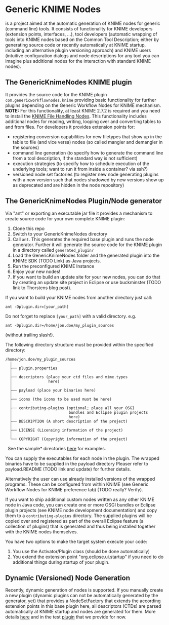 # Generic KNIME Nodes
is a project aimed at the automatic generation of KNIME nodes for generic (command line) tools. It consists of functionality for KNIME developers (extension points, interfaces, ...), tool developers (automatic wrapping of tools into KNIME nodes based on the Common Tool Description; either by generating source code or recently automatically at KNIME startup, including an alternative plugin versioning approach) and KNIME users (intuitive configuration dialogs and node descriptions for any tool you can imagine plus additional nodes for the interaction with standard KNIME nodes).

## The GenericKnimeNodes KNIME plugin
It provides the source code for the KNIME plugin `com.genericworkflownodes.knime` providing basic functionality for further plugins depending on the Generic Workflow Nodes for KNIME mechanism. **NOTE:** For this functionality, at least KNIME 2.7.2 is required and you need to install 
the [KNIME File Handling Nodes](https://www.knime.com/file-handling). This functionality includes additional nodes for reading, writing, looping over and converting tables to and from files. For developers it provides extension points for:
   * registering conversion capabilities for new filetypes that show up in the table to file (and vice versa) nodes (so called mangler and demangler in the sources)
   * command line generation (to specify how to generate the command line from a tool description, if the standard way is not sufficient)
   * execution strategies (to specify how to schedule execution of the underlying tools; want to run it from inside a container? via ssh?)
   * versioned node set factories (to register new node generating plugins with a new version such that nodes shadowed by new versions show up as deprecated and are hidden in the node repository)

## The GenericKnimeNodes Plugin/Node generator
Via "ant" or exporting an executable jar file it provides a mechanism to create source code for your own complete
KNIME plugin:

1. Clone this repo
1. Switch to your GenericKnimeNodes directory
1. Call `ant`. This generates the required base plugin and runs the node generator. Further it will generate the source code for the KNIME plugin in a directory called ```generated_plugin/```
1. Load the GenericKnimeNodes folder and the generated plugin into the KNIME SDK (TODO Link) as Java projects.
1. Run the preconfigured KNIME Instance
1. Enjoy your new nodes!
1. If you want to build an update site for your new nodes, you can do that by creating an update site project
in Eclipse or use buckminster (TODO link to Thorstens blog post).

If you want to build your KNIME nodes from another directory
just call:
```
ant -Dplugin.dir=[your_path]
```
Do not forget to replace `[your_path]` with a valid directory.
e.g.
```
ant -Dplugin.dir=/home/jon.doe/my_plugin_sources
```
(without trailing slash!).

The following directory structure must be provided within
the specified directory:

```
/home/jon.doe/my_plugin_sources
  │
  ├── plugin.properties
  │
  ├── descriptors (place your ctd files and mime.types
  │                here)
  │
  ├── payload (place your binaries here)
  │
  ├── icons (the icons to be used must be here)
  │
  ├── contributing-plugins (optional; place all your OSGI
  │                         bundles and Eclipse plugin projects
  │                         here)
  ├── DESCRIPTION (A short description of the project)
  │
  ├── LICENSE (Licensing information of the project)
  │
  └── COPYRIGHT (Copyright information of the project)
```
  
See the sample* directories [here](https://github.com/genericworkflownodes/GenericKnimeNodes/tree/develop/com.genericworkflownodes.knime.node_generator/) for examples.

You can supply the executables for each node in the plugin.
The wrapped binaries have to be supplied in the payload directory
Pleaser refer to payload.README (TODO link and update) for further details.

Alternatively the user can use already installed versions of the 
wrapped programs. These can be configured from within KNIME (see 
Generic Workflow Nodes for KNIME preference tab) (TODO really? Verify).

If you want to ship additional custom nodes written as any other KNIME node in Java code,
you can create one or more OSGI bundles or Eclipse plugin projects (see KNIME node development documentation)
and copy them to a `contributing-plugins` directory.
The supplied plugins will be copied over and registered as part of the overall Eclipse feature (a collection of plugins)
that is generated and thus being installed together with the KNIME nodes themselves.

You have two options to make the target system execute your code:
1) You use the Activator/Plugin class (should be done automatically)
2) You extend the extension point "org.eclipse.ui.startup" if you need to do additional things during startup of your plugin.

## Dynamic (Versioned) Node Generation
Recently, dynamic generation of nodes is supported. If you manually create a new plugin (dynamic plugins can not be automatically generated by the generator, yet) that provides a NodeSetFactory that extends the according extension points in this base plugin here, all descriptors (CTDs) are parsed automatically at KNIME startup and nodes are generated for them. More details [here](https://github.com/genericworkflownodes/GenericKnimeNodes/tree/develop/com.genericworkflownodes.knime/src/com/genericworkflownodes/knime/dynamic) and in the test [plugin](https://github.com/genericworkflownodes/de.openms.dynamic) that we provide for now.
